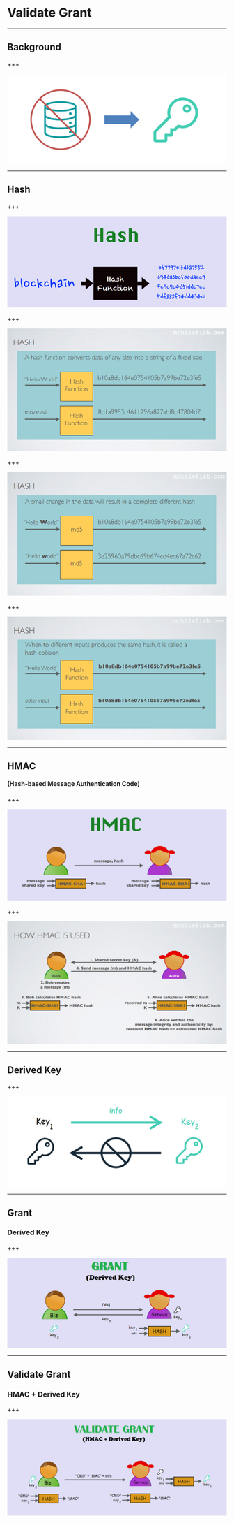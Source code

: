 # Validate **Grant**

---

## Background

+++

![](assets/img/bg.PNG)

---

## Hash

+++

![](assets/img/HashConcept.PNG)

+++

![](assets/img/Hash1.PNG)

+++

![](assets/img/Hash2.PNG)

+++

![](assets/img/Hash3.PNG)

---

## HMAC
#### (**H**ash-based **M**essage **A**uthentication **C**ode)

+++

![](assets/img/HMACConcept.PNG)

+++

![](assets/img/HowToHMACUse.PNG)

---

## Derived Key

+++

![](assets/img/DerivedKey.PNG)

---

## Grant
### Derived Key

+++

![](assets/img/Grant1.PNG)

---

## Validate Grant
### HMAC + Derived Key

+++

![](assets/img/ValidateGrant.PNG)